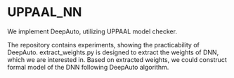 # UPPAAL_NN
We implement DeepAuto, utilizing UPPAAL model checker.

The repository contains experiments, showing the practicability of DeepAuto. extract_weights.py is designed to extract the weights of DNN, which we are interested in. Based on extracted weights, we could construct formal model of the DNN following DeepAuto algorithm.

